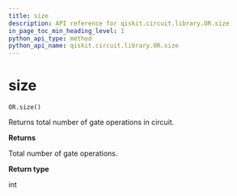 ```yaml
---
title: size
description: API reference for qiskit.circuit.library.OR.size
in_page_toc_min_heading_level: 1
python_api_type: method
python_api_name: qiskit.circuit.library.OR.size
---
```


# size

<span id="qiskit.circuit.library.OR.size" />

`OR.size()`

Returns total number of gate operations in circuit.

**Returns**

Total number of gate operations.

**Return type**

int

